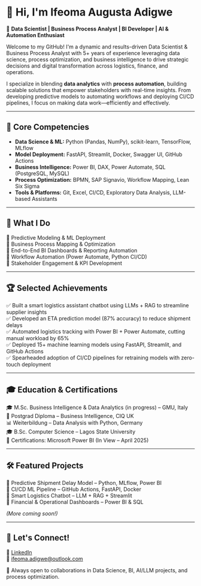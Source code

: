 
# 👋 Hi, I'm Ifeoma Augusta Adigwe  
💼 **Data Scientist | Business Process Analyst | BI Developer | AI & Automation Enthusiast**  

Welcome to my GitHub! I'm a dynamic and results-driven Data Scientist & Business Process Analyst with 5+ years of experience leveraging data science, process optimization, and business intelligence to drive strategic decisions and digital transformation across logistics, finance, and operations.

I specialize in blending **data analytics** with **process automation**, building scalable solutions that empower stakeholders with real-time insights. From developing predictive models to automating workflows and deploying CI/CD pipelines, I focus on making data work—efficiently and effectively.

---

## 🔧 Core Competencies  
- **Data Science & ML:** Python (Pandas, NumPy), scikit-learn, TensorFlow, MLflow  
- **Model Deployment:** FastAPI, Streamlit, Docker, Swagger UI, GitHub Actions  
- **Business Intelligence:** Power BI, DAX, Power Automate, SQL (PostgreSQL, MySQL)  
- **Process Optimization:** BPMN, SAP Signavio, Workflow Mapping, Lean Six Sigma  
- **Tools & Platforms:** Git, Excel, CI/CD, Exploratory Data Analysis, LLM-based Assistants  

---

## 🚀 What I Do  
🔹 Predictive Modeling & ML Deployment  
🔹 Business Process Mapping & Optimization  
🔹 End-to-End BI Dashboards & Reporting Automation  
🔹 Workflow Automation (Power Automate, Python CI/CD)  
🔹 Stakeholder Engagement & KPI Development  

---

## 🏆 Selected Achievements  
✅ Built a smart logistics assistant chatbot using LLMs + RAG to streamline supplier insights  
✅ Developed an ETA prediction model (87% accuracy) to reduce shipment delays  
✅ Automated logistics tracking with Power BI + Power Automate, cutting manual workload by 65%  
✅ Deployed 15+ machine learning models using FastAPI, Streamlit, and GitHub Actions  
✅ Spearheaded adoption of CI/CD pipelines for retraining models with zero-touch deployment  

---

## 🎓 Education & Certifications  
🎓 M.Sc. Business Intelligence & Data Analytics (in progress) – GMU, Italy  
📜 Postgrad Diploma – Business Intelligence, CIQ UK  
📊 Weiterbildung – Data Analysis with Python, Germany  
🎓 B.Sc. Computer Science – Lagos State University  
🧠 Certifications: Microsoft Power BI (In View – April 2025)

---

## 🛠️ Featured Projects  
📌 Predictive Shipment Delay Model – Python, MLflow, Power BI  
📌 CI/CD ML Pipeline – GitHub Actions, FastAPI, Docker  
📌 Smart Logistics Chatbot – LLM + RAG + Streamlit  
📌 Financial & Operational Dashboards – Power BI & SQL  

_(More coming soon!)_

---

## 🤝 Let's Connect!  
🔗 [LinkedIn](https://www.linkedin.com/in/ifeoma-augusta-adigwe-5ab73624a)  
📧 ifeoma.adigwe@outlook.com  

🚀 Always open to collaborations in Data Science, BI, AI/LLM projects, and process optimization.

